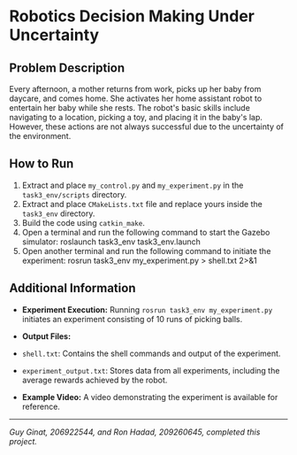 # Robotics Decision Making Under Uncertainty

## Problem Description

Every afternoon, a mother returns from work, picks up her baby from daycare, and comes home. She activates her home assistant robot to entertain her baby while she rests. The robot's basic skills include navigating to a location, picking a toy, and placing it in the baby's lap. However, these actions are not always successful due to the uncertainty of the environment.

## How to Run

1. Extract and place `my_control.py` and `my_experiment.py` in the `task3_env/scripts` directory.
2. Extract and place `CMakeLists.txt` file and replace yours inside the `task3_env` directory.
3. Build the code using `catkin_make`.
4. Open a terminal and run the following command to start the Gazebo simulator:
    roslaunch task3_env task3_env.launch
5. Open another terminal and run the following command to initiate the experiment:
    rosrun task3_env my_experiment.py > shell.txt 2>&1

## Additional Information

- **Experiment Execution:** Running `rosrun task3_env my_experiment.py` initiates an experiment consisting of 10 runs of picking balls.

- **Output Files:**
- `shell.txt`: Contains the shell commands and output of the experiment.
- `experiment_output.txt`: Stores data from all experiments, including the average rewards achieved by the robot.

- **Example Video:** A video demonstrating the experiment is available for reference.

---

_Guy Ginat, 206922544, and Ron Hadad, 209260645, completed this project._
